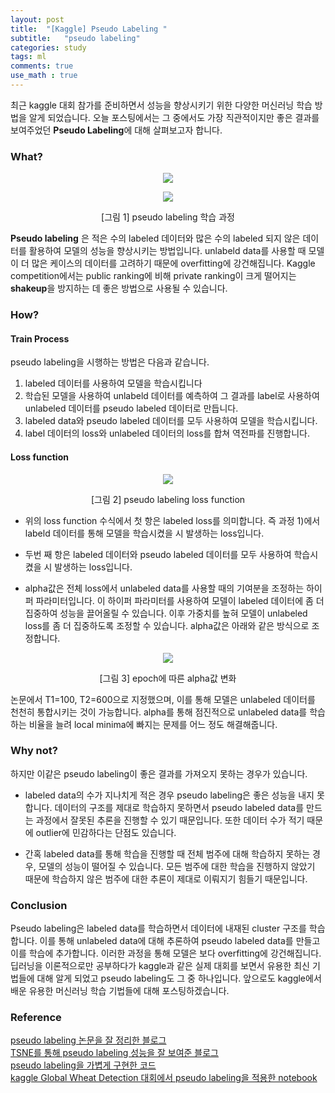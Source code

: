 ```yaml
---
layout: post
title:  "[Kaggle] Pseudo Labeling "
subtitle:   "pseudo labeling"
categories: study
tags: ml
comments: true
use_math : true
---
```


최근 kaggle 대회 참가를 준비하면서 성능을 향상시키기 위한 다양한 머신러닝 학습 방법을 알게 되었습니다. 오늘 포스팅에서는 그 중에서도 가장 직관적이지만 좋은 결과를 보여주었던 **Pseudo Labeling**에 대해 살펴보고자 합니다. 

### What?

<p align="center"><img src="https://www.stand-firm-peter.me/gallery/pseudo.png"><p><p align="center"><img src="https://www.stand-firm-peter.me/gallery/pseudo2.png"><p>
<p align="center">[그림 1] pseudo labeling 학습 과정</p>

**Pseudo labeling** 은 적은 수의 labeled 데이터와 많은 수의 labeled 되지 않은 데이터를 활용하여 모델의 성능을 향상시키는 방법입니다.  unlabeld data를 사용할 때 모델이 더 많은 케이스의 데이터를 고려하기 때문에 overfitting에 강건해집니다.  Kaggle competition에서는 public ranking에 비해 private ranking이 크게 떨어지는 **shakeup**을 방지하는 데 좋은 방법으로 사용될 수 있습니다.  
  
  ### How?

#### Train Process
pseudo labeling을 시행하는 방법은 다음과 같습니다. 

1) labeled 데이터를 사용하여 모델을 학습시킵니다  
2) 학습된 모델을 사용하여 unlabeld 데이터를 예측하여 그 결과를 label로 사용하여 unlabeled 데이터를 pseudo labeled 데이터로 만듭니다.  
3) labeled data와 pseudo labeled 데이터를 모두 사용하여 모델을 학습시킵니다.  
4) label 데이터의 loss와 unlabeled 데이터의 loss를 합쳐 역전파를 진행합니다.  

#### Loss function  
  
<p align="center"><img src="https://miro.medium.com/max/700/1*h6UJE8uAgaVvIx2XJiDBdg.png"></p>  
<p align="center">[그림 2] pseudo labeling loss function</p>  
  
- 위의 loss function 수식에서 첫 항은 labeled loss를 의미합니다. 즉 과정 1)에서 labeld 데이터를 통해 모델을 학습시켰을 시 발생하는 loss입니다.  
  
- 두번 째 항은 labeled 데이터와 pseudo labeled 데이터를 모두 사용하여 학습시켰을 시 발생하는 loss입니다.  
  
- alpha값은 전체 loss에서 unlabeled data를 사용할 때의 기여분을 조정하는 하이퍼 파라미터입니다. 이 하이퍼 파라미터를 사용하여 모델이 labeled 데이터에 좀 더 집중하여 성능을 끌어올릴 수 있습니다. 이후 가중치를 높혀 모델이 unlabeled loss를 좀 더 집중하도록 조정할 수 있습니다.  alpha값은 아래와 같은 방식으로 조정합니다. 
  
<p align="center"><img src="https://miro.medium.com/max/644/1*LAxeb_l9k1yfAOUiRLYxAA.png"></p>  
<p align="center">[그림 3] epoch에 따른 alpha값 변화</p>  
  
논문에서 T1=100, T2=600으로 지정했으며, 이를 통해 모델은 unlabeled 데이터를 천천히 통합시키는 것이 가능합니다.  alpha를 통해 점진적으로 unlabeled data를 학습하는 비율을 늘려 local minima에 빠지는 문제를 어느 정도 해결해줍니다. 

### Why not?

하지만 이같은 pseudo labeling이 좋은 결과를 가져오지 못하는 경우가 있습니다. 

- labeled data의 수가 지나치게 적은 경우 pseudo labeling은 좋은 성능을 내지 못합니다. 데이터의 구조를 제대로 학습하지 못하면서 pseudo labeled data를 만드는 과정에서 잘못된 추론을 진행할 수 있기 때문입니다. 또한 데이터 수가 적기 때문에 outlier에 민감하다는 단점도 있습니다.

- 간혹 labeled data를 통해 학습을 진행할 때 전체 범주에 대해 학습하지 못하는 경우, 모델의 성능이 떨어질 수 있습니다. 모든 범주에 대한 학습을 진행하지 않았기 때문에 학습하지 않은 범주에 대한 추론이 제대로 이뤄지기 힘들기 때문입니다. 

### Conclusion

Pseudo labeling은 labeled data를 학습하면서 데이터에 내재된 cluster 구조를 학습합니다. 이를 통해 unlabeled data에 대해 추론하여 pseudo labeled data를 만들고 이를 학습에 추가합니다. 이러한 과정을 통해 모델은 보다 overfitting에 강건해집니다. 딥러닝을 이론적으로만 공부하다가 kaggle과 같은 실제 대회를 보면서 유용한 최신 기법들에 대해 알게 되었고 pseudo labeling도 그 중 하나입니다. 앞으로도 kaggle에서 배운 유용한 머신러닝 학습 기법들에 대해 포스팅하겠습니다. 

### Reference

[pseudo labeling 논문을 잘 정리한 블로그](https://www.stand-firm-peter.me/2018/08/22/pseudo-label/)  
[TSNE를 통해 pseudo labeling 성능을 잘 보여준 블로그](https://towardsdatascience.com/pseudo-labeling-to-deal-with-small-datasets-what-why-how-fd6f903213af)  
[pseudo labeling을 가볍게 구현한 코드](https://github.com/herbwood/study_datascience/blob/master/kaggle/pseudo_labeling.ipynb)  
[kaggle Global Wheat Detection 대회에서 pseudo labeling을 적용한 notebook](https://www.kaggle.com/ufownl/global-wheat-detection-pseudo-labaling)  
